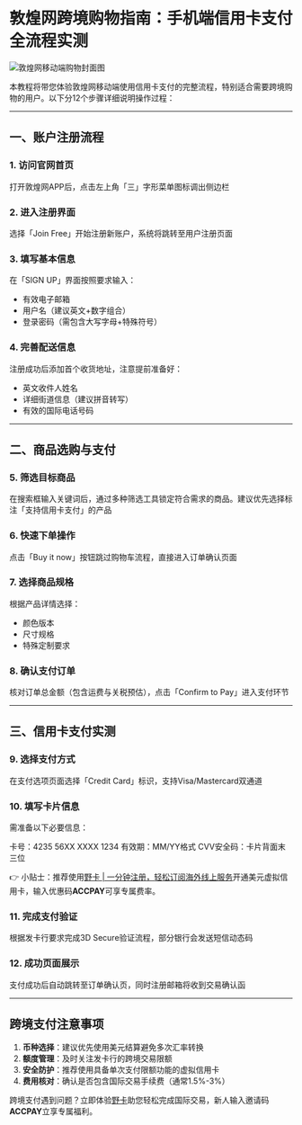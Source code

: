 # 敦煌网跨境购物指南：手机端信用卡支付全流程实测

![敦煌网移动端购物封面图](https://bbtdd.com/wp-content/uploads/img/4162229884937.webp)

本教程将带您体验敦煌网移动端使用信用卡支付的完整流程，特别适合需要跨境购物的用户。以下分12个步骤详细说明操作过程：

---

## 一、账户注册流程
### 1. 访问官网首页
打开敦煌网APP后，点击左上角「三」字形菜单图标调出侧边栏

### 2. 进入注册界面
选择「Join Free」开始注册新账户，系统将跳转至用户注册页面

### 3. 填写基本信息
在「SIGN UP」界面按照要求输入：
- 有效电子邮箱
- 用户名（建议英文+数字组合）
- 登录密码（需包含大写字母+特殊符号）

### 4. 完善配送信息
注册成功后添加首个收货地址，注意提前准备好：
- 英文收件人姓名
- 详细街道信息（建议拼音转写）
- 有效的国际电话号码

---

## 二、商品选购与支付
### 5. 筛选目标商品
在搜索框输入关键词后，通过多种筛选工具锁定符合需求的商品。建议优先选择标注「支持信用卡支付」的产品

### 6. 快速下单操作
点击「Buy it now」按钮跳过购物车流程，直接进入订单确认页面

### 7. 选择商品规格
根据产品详情选择：
- 颜色版本
- 尺寸规格
- 特殊定制要求

### 8. 确认支付订单
核对订单总金额（包含运费与关税预估），点击「Confirm to Pay」进入支付环节

---

## 三、信用卡支付实测
### 9. 选择支付方式
在支付选项页面选择「Credit Card」标识，支持Visa/Mastercard双通道

### 10. 填写卡片信息
需准备以下必要信息：

卡号：4235 56XX XXXX 1234
有效期：MM/YY格式
CVV安全码：卡片背面末三位


👉 小贴士：推荐使用[野卡 | 一分钟注册，轻松订阅海外线上服务](https://bbtdd.com/yeka)开通美元虚拟信用卡，输入优惠码**ACCPAY**可享专属费率。

### 11. 完成支付验证
根据发卡行要求完成3D Secure验证流程，部分银行会发送短信动态码

### 12. 成功页面展示
支付成功后自动跳转至订单确认页，同时注册邮箱将收到交易确认函

---

## 跨境支付注意事项
1. **币种选择**：建议优先使用美元结算避免多次汇率转换
2. **额度管理**：及时关注发卡行的跨境交易限额
3. **安全防护**：推荐使用具备单次支付限额功能的虚拟信用卡
4. **费用核对**：确认是否包含国际交易手续费（通常1.5%-3%）

跨境支付遇到问题？立即体验[野卡](https://bbtdd.com/yeka)助您轻松完成国际交易，新人输入邀请码**ACCPAY**立享专属福利。